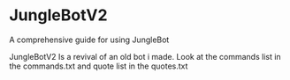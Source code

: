 # JungleBotV2
A comprehensive guide for using JungleBot

JungleBotV2 Is a revival of an old bot i made. Look at the commands list in the commands.txt and quote list in the quotes.txt
